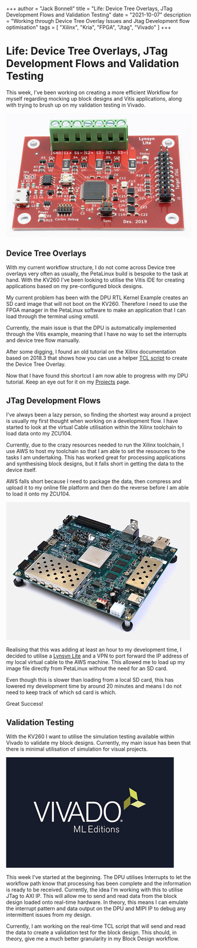 +++
author = "Jack Bonnell"
title = "Life: Device Tree Overlays, JTag Development Flows and Validation Testing"
date = "2021-10-07"
description = "Working through Device Tree Overlay Issues and Jtag Development flow optimisation"
tags = [
    "Xilinx",
    "Kria",
    "FPGA",
    "Jtag",
    "Vivado"
]
+++

# Life: Device Tree Overlays, JTag Development Flows and Validation Testing

This week, I've been working on creating a more efficient Workflow for myself regarding mocking up block designs and Vitis applications, along with trying to brush up on my validation testing in Vivado.

![Lynsyn Lite](/img/lynsyn_lite.jpg)

## Device Tree Overlays

With my current workflow structure, I do not come across Device tree overlays very often as usually, the PetaLinux build is bespoke to the task at hand. With the KV260 I've been looking to utilise the Vitis IDE for creating applications based on my pre-configured block designs.

My current problem has been with the DPU RTL Kernel Example creates an SD card image that will not boot on the KV260. Therefore I need to use the FPGA manager in the PetaLinux software to make an application that I can load through the terminal using xmutil.

Currently, the main issue is that the DPU is automatically implemented through the Vitis example, meaning that I have no way to set the interrupts and device tree flow manually.

After some digging, I found an old tutorial on the Xilinx documentation based on 2018.3 that shows how you can use a helper [TCL script] to create the Device Tree Overlay.

Now that I have found this shortcut I am now able to progress with my DPU tutorial. Keep an eye out for it on my [Projects] page.

## JTag Development Flows

I've always been a lazy person, so finding the shortest way around a project is usually my first thought when working on a development flow. I have started to look at the virtual Cable utilisation within the Xilinx toolchain to load data onto my ZCU104.

Currently, due to the crazy resources needed to run the Xilinx toolchain, I use AWS to host my toolchain so that I am able to set the resources to the tasks I am undertaking. This has worked great for processing applications and synthesising block designs, but it falls short in getting the data to the device itself.

AWS falls short because I need to package the data, then compress and upload it to my online file platform and then do the reverse before I am able to load it onto my ZCU104.

![ZCU104](/img/zcu104.jpg)

Realising that this was adding at least an hour to my development time, I decided to utilise a [Lynsyn Lite] and a VPN to port forward the IP address of my local virtual cable to the AWS machine. This allowed me to load up my image file directly from PetaLinux without the need for an SD card.

Even though this is slower than loading from a local SD card, this has lowered my development time by around 20 minutes and means I do not need to keep track of which sd card is which.

Great Success! 

## Validation Testing

With the KV260 I want to utilise the simulation testing available within Vivado to validate my block designs. Currently, my main issue has been that there is minimal utilisation of simulation for visual projects.

![Vivado ML](/img/vivado.png)

This week I've started at the beginning. The DPU utilises Interrupts to let the workflow path know that processing has been complete and the information is ready to be received. Currently, the idea I'm working with this to utilise JTag to AXI IP. This will allow me to send and read data from the block design loaded onto real-time hardware. In theory, this means I can emulate the interrupt pattern and data output on the DPU and MIPI IP to debug any intermittent issues from my design.

Currently, I am working on the real-time TCL script that will send and read the data to create a validation test for the block design. This should, in theory, give me a much better granularity in my Block Design workflow.



[TCL script]: https://xilinx-wiki.atlassian.net/wiki/download/attachments/18841847/dt_overaly%20.tcl?version=1&modificationDate=1536676250116&cacheVersion=1&api=v2

[Projects]: /projects

[Lynsyn Lite]: https://store.sundance.com/product/lynsyn-lite/